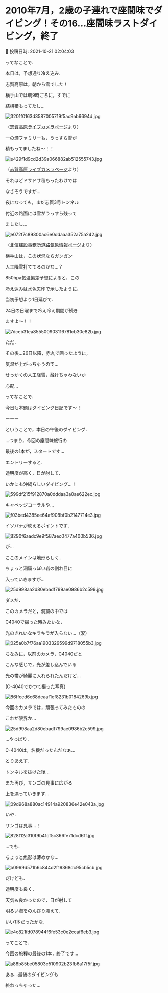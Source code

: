 # 2010年7月，2歳の子連れで座間味でダイビング！その16…座間味ラストダイビング，終了

📅 投稿日時: 2021-10-21 02:04:03

ってなことで．


本日は，予想通り冷え込み．


志賀高原は，朝から雪でした！


横手山では朝9時ごろに，すでに





結構積もってたし…




![3201f0163d3587005719f5ac9ab6694d.jpg](images/3201f0163d3587005719f5ac9ab6694d.jpg)




（[志賀高原ライブカメラページ](www.shigakogen.gr.jp/live/live_camera_yokote.html)より）





一の瀬ファミリーも，うっすら雪が


積もってましたね～！！




![e429f1d9cd2d39a066882ab512555743.jpg](images/e429f1d9cd2d39a066882ab512555743.jpg)




（[志賀高原ライブカメラページ](www.shigakogen.gr.jp/live/live_camera_ichinose_ski.html)より）





それほどドサドサ積もったわけでは


なさそうですが…


夜になっても，まだ志賀3号トンネル


付近の路面には雪がうっすら残って


ましたし…




![e072f7c89300ac6e0ddaaa352a75a242.jpg](images/e072f7c89300ac6e0ddaaa352a75a242.jpg)




（[北信建設事務所道路気象情報ページ](http://hokushin.pref-nagano-roadcamera.jp/)より）





横手山は，この状況ならガンガン


人工降雪打ててるのかな…？





850hpa気温偏差予想によると，この


冷え込みは水色矢印で示したように，


当初予想より1日延びて．


24日の日曜まで冷え冷え期間が続き


ますよ～！！




![7dceb31ea855500903116781cb30e82b.jpg](images/7dceb31ea855500903116781cb30e82b.jpg)




ただ．


その後…26日以降，赤丸で囲ったように，


気温が上がっちゃうので…


せっかくの人工降雪，融けちゃわないか


心配…





ってなことで．


今日も本題はダイビング日記です～！


ーーー





ということで，本日の午後のダイビング．


…つまり，今回の座間味旅行の


最後の1本が，スタートです…





エントリーすると．


透明度が高く，日が射して．


いかにも沖縄らしいダイビング…！




![599df215f912870a0dddaa3a0ae622ec.jpg](images/599df215f912870a0dddaa3a0ae622ec.jpg)







キャベッジコーラルや…




![f03bed4385ee64af908bf0b2147714e3.jpg](images/f03bed4385ee64af908bf0b2147714e3.jpg)




イソバナが映えるポイントです．




![8290f6aadc9e9f587aec0477a400b536.jpg](images/8290f6aadc9e9f587aec0477a400b536.jpg)







が…


ここのメインは地形らしく．


ちょっと洞窟っぽい岩の割れ目に


入っていきますが…




![25d998aa2d80ebadf799ae0986b2c599.jpg](images/25d998aa2d80ebadf799ae0986b2c599.jpg)







ダメだ．


このカメラだと，洞窟の中では


C4040で撮った時みたいな，


光のきれいなキラキラが入らない…（涙）




![025a0b7f76aa1903329599d9718055b3.jpg](images/025a0b7f76aa1903329599d9718055b3.jpg)







ちなみに，以前のカメラ，C4040だと


こんな感じで，光が差し込んでいる


光の帯が綺麗に入れられたんだけど…


(C-4040でかつて撮った写真)




![86ffced6c68deaaf1ef8231b0184269b.jpg](images/86ffced6c68deaaf1ef8231b0184269b.jpg)







今回のカメラでは，頑張ってみたものの


これが限界か…




![25d998aa2d80ebadf799ae0986b2c599.jpg](images/25d998aa2d80ebadf799ae0986b2c599.jpg)




…やっぱり．


C-4040は，名機だったんだなぁ…





とりあえず．


トンネルを抜けた後…


また再び，サンゴの見事に広がる


上を漂っていきます…




![09d968a880ac14914a920836e42e043a.jpg](images/09d968a880ac14914a920836e42e043a.jpg)







いや．


サンゴは見事…！




![828f12a310f9b41cf5c366fe71dcd61f.jpg](images/828f12a310f9b41cf5c366fe71dcd61f.jpg)







…でも．


ちょっと魚影は薄めかな…




![b0969d571b6c844d2f19368dc95cb5cb.jpg](images/b0969d571b6c844d2f19368dc95cb5cb.jpg)







だけども．


透明度も良く．


天気も良かったので，日が射して


明るい海をのんびり漂えて．


いい1本だったかな．




![e4c821fd078944f6fe53c0e2ccaf6eb3.jpg](images/e4c821fd078944f6fe53c0e2ccaf6eb3.jpg)







ってことで．


今回の旅程の最後の1本，終了です…




![a88b85be05803c510902b23fb6a17f5f.jpg](images/a88b85be05803c510902b23fb6a17f5f.jpg)







あぁ…最後のダイビングも


終わっちゃった…
